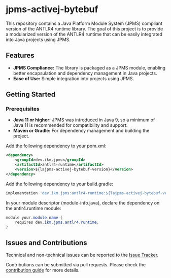 # jpms-activej-bytebuf
This repository contains a Java Platform Module System (JPMS) compliant version of the ANTLR4 runtime library. The goal of this project is to provide a modularized version of the ANTLR4 runtime that can be easily integrated into Java projects using JPMS.

## Features

* **JPMS Compliance:** The library is packaged as a JPMS module, enabling better encapsulation and dependency management in Java projects.
* **Ease of Use:** Simple integration into projects using JPMS.

## Getting Started
### Prerequisites

* **Java 11 or higher:** JPMS was introduced in Java 9, so a minimum of Java 11 is recommended for compatibility and support.
* **Maven or Gradle:** For dependency management and building the project.

Add the following dependency to your pom.xml:
```xml
<dependency>
    <groupId>dev.ikm.jpms</groupId>
	<artifactId>antlr4-runtime</artifactId>
    <version>${lajpms-activej-bytebuf-version}</version>
</dependency>
```

Add the following dependency to your build.gradle:
```groovy
implementation 'dev.ikm.jpms:antlr4-runtime:${lajpms-activej-bytebuf-version}'
```

In your module descriptor (module-info.java), declare the dependency on the antlr4.runtime module:

```java
module your.module.name {
    requires dev.ikm.jpms.antlr4.runtime;
}
```


## Issues and Contributions
Technical and non-technical issues can be reported to the [Issue Tracker](https://github.com/ikmdev/repo-seed/issues).

Contributions can be submitted via pull requests. Please check the [contribution guide](doc/how-to-contribute.md) for more details.